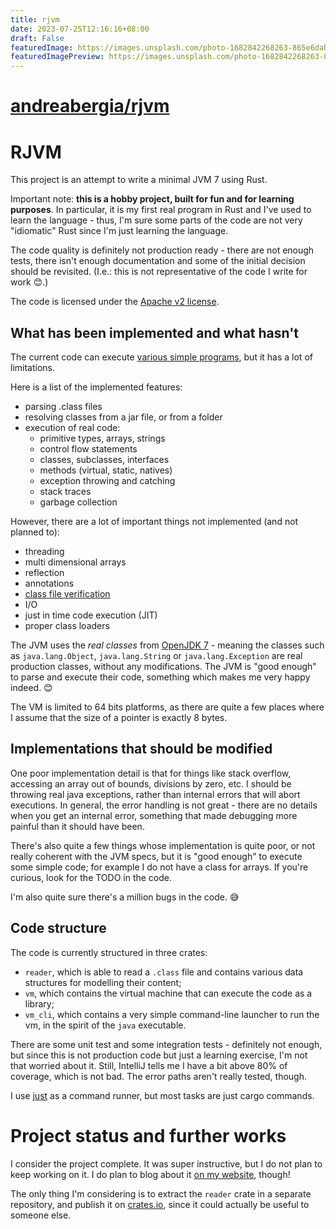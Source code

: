 ```yaml
---
title: rjvm
date: 2023-07-25T12:16:16+08:00
draft: False
featuredImage: https://images.unsplash.com/photo-1682842268263-865e6dabcbe9?ixid=M3w0NjAwMjJ8MHwxfHJhbmRvbXx8fHx8fHx8fDE2OTAyNTg1MDF8&ixlib=rb-4.0.3
featuredImagePreview: https://images.unsplash.com/photo-1682842268263-865e6dabcbe9?ixid=M3w0NjAwMjJ8MHwxfHJhbmRvbXx8fHx8fHx8fDE2OTAyNTg1MDF8&ixlib=rb-4.0.3
---
```


# [andreabergia/rjvm](https://github.com/andreabergia/rjvm)

# RJVM

This project is an attempt to write a minimal JVM 7 using Rust.

Important note: **this is a hobby project, built for fun and for learning purposes**. In particular, it is my first real
program in Rust and I've used to learn the language - thus, I'm sure some parts of the code are not very "idiomatic"
Rust since I'm just learning the language.

The code quality is definitely not production ready - there are not enough tests, there isn't enough documentation and
some of the initial decision should be revisited. (I.e.: this is not representative of the code I write for work 😊.)

The code is licensed under the [Apache v2 license](./LICENSE).

## What has been implemented and what hasn't

The current code can execute [various simple programs](./vm/tests/resources/rjvm), but it has a lot of limitations.

Here is a list of the implemented features:

- parsing .class files
- resolving classes from a jar file, or from a folder
- execution of real code:
    - primitive types, arrays, strings
    - control flow statements
    - classes, subclasses, interfaces
    - methods (virtual, static, natives)
    - exception throwing and catching
    - stack traces
    - garbage collection

However, there are a lot of important things not implemented (and not planned to):

- threading
- multi dimensional arrays
- reflection
- annotations
- [class file verification](https://docs.oracle.com/javase/specs/jvms/se7/html/jvms-4.html#jvms-4.10)
- I/O
- just in time code execution (JIT)
- proper class loaders

The JVM uses the _real classes_ from [OpenJDK 7](https://jdk.java.net/java-se-ri/7) - meaning the classes such as
`java.lang.Object`, `java.lang.String` or `java.lang.Exception` are real production classes, without any modifications.
The JVM is "good enough" to parse and execute their code, something which makes me very happy indeed. 😊

The VM is limited to 64 bits platforms, as there are quite a few places where I assume that the size of a pointer
is exactly 8 bytes.

## Implementations that should be modified

One poor implementation detail is that for things like stack overflow, accessing an array out of bounds, divisions by
zero, etc. I should be throwing real java exceptions, rather than internal errors that will abort executions.
In general, the error handling is not great - there are no details when you get an internal error, something that made
debugging more painful than it should have been.

There's also quite a few things whose implementation is quite poor, or not really coherent with the JVM specs,
but it is "good enough" to execute some simple code; for example I do not have a class for arrays. If you're curious,
look for the TODO in the code.

I'm also quite sure there's a million bugs in the code. 😅

## Code structure

The code is currently structured in three crates:

- `reader`, which is able to read a `.class` file and contains various data structures for modelling their content;
- `vm`, which contains the virtual machine that can execute the code as a library;
- `vm_cli`, which contains a very simple command-line launcher to run the vm, in the spirit of the `java` executable.

There are some unit test and some integration tests - definitely not enough, but since this is not production code but
just a learning exercise, I'm not that worried about it. Still, IntelliJ tells me I have a bit above 80% of coverage,
which is not bad. The error paths aren't really tested, though.

I use [just](https://github.com/casey/just) as a command runner, but most tasks are just cargo commands.

# Project status and further works

I consider the project complete. It was super instructive, but I do not plan to keep working on it. I do plan to blog
about it [on my website](https://andreabergia.com), though!

The only thing I'm considering is to extract the `reader` crate in a separate repository, and publish it on
[crates.io](https://crates.io/), since it could actually be useful to someone else.
